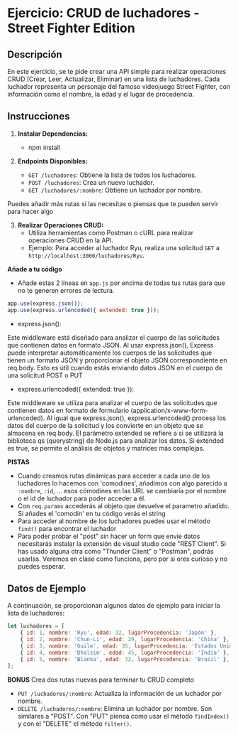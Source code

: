 # Ejercicio: CRUD de luchadores - Street Fighter Edition

## Descripción

En este ejercicio, se te pide crear una API simple para realizar operaciones CRUD (Crear, Leer, Actualizar, Eliminar) en una lista de luchadores. Cada luchador representa un personaje del famoso videojuego Street Fighter, con información como el nombre, la edad y el lugar de procedencia.

## Instrucciones

1. **Instalar Dependencias:**
   - npm install

2. **Endpoints Disponibles:**
   - `GET /luchadores`: Obtiene la lista de todos los luchadores.
   - `POST /luchadores`: Crea un nuevo luchador.
   - `GET /luchadores/:nombre`: Obtiene un luchador por nombre.

Puedes añadir más rutas si las necesitas o piensas que te pueden servir para hacer algo

3. **Realizar Operaciones CRUD:**
   - Utiliza herramientas como Postman o cURL para realizar operaciones CRUD en la API.
   - Ejemplo: Para acceder al luchador Ryu, realiza una solicitud `GET` a `http://localhost:3000/luchadores/Ryu`.

**Añade a tu código**
- Añade estas 2 líneas en `app.js` por encima de todas tus rutas para que no te generen errores de lectura. 

```javascript
app.use(express.json());
app.use(express.urlencoded({ extended: true }));

```
* express.json():

Este middleware está diseñado para analizar el cuerpo de las solicitudes que contienen datos en formato JSON. Al usar express.json(), Express puede interpretar automáticamente los cuerpos de las solicitudes que tienen un formato JSON y proporcionar el objeto JSON correspondiente en req.body. Esto es útil cuando estás enviando datos JSON en el cuerpo de una solicitud POST o PUT

* express.urlencoded({ extended: true }):

Este middleware se utiliza para analizar el cuerpo de las solicitudes que contienen datos en formato de formulario (application/x-www-form-urlencoded). Al igual que express.json(), express.urlencoded() procesa los datos del cuerpo de la solicitud y los convierte en un objeto que se almacena en req.body. El parámetro extended se refiere a si se utilizará la biblioteca qs (querystring) de Node.js para analizar los datos. Si extended es true, se permite el análisis de objetos y matrices más complejas.

**PISTAS**

- Cuando creamos rutas dinámicas para acceder a cada uno de los luchadores lo hacemos con 'comodines', añadimos con algo parecido a `:nombre`, `:id`, ... esos cómodines en las URL se cambiaría por el nombre o el id de luchador para poder acceder a él. 
- Con `req.params` accederás al objeto que devuelve el parametro añadido. Si añades el 'comodín' en tu código verás el string   
- Para acceder al nombre de los luchadores puedes usar el método `find()` para encontrar el luchador
- Para poder probar el "post" sin hacer un form que envie datos necesitarás instalar la extensión de visual studio code "REST Client". Si has usado alguna otra como "Thunder Client" o "Postman", podrás usarlas. Veremos en clase como funciona, pero por si eres curioso y no puedes esperar.

## Datos de Ejemplo

A continuación, se proporcionan algunos datos de ejemplo para iniciar la lista de luchadores:

```javascript
let luchadores = [
    { id: 1, nombre: 'Ryu', edad: 32, lugarProcedencia: 'Japón' },
    { id: 2, nombre: 'Chun-Li', edad: 29, lugarProcedencia: 'China' },
    { id: 3, nombre: 'Guile', edad: 35, lugarProcedencia: 'Estados Unidos' },
    { id: 4, nombre: 'Dhalsim', edad: 45, lugarProcedencia: 'India' },
    { id: 5, nombre: 'Blanka', edad: 32, lugarProcedencia: 'Brasil' },
];

```

**BONUS** 
Crea dos rutas nuevas para terminar tu CRUD completo
   - `PUT /luchadores/:nombre`: Actualiza la información de un luchador por nombre.
   - `DELETE /luchadores/:nombre`: Elimina un luchador por nombre.
Son similares a "POST". Con "PUT" piensa como usar el método `findIndex()` y con el "DELETE" el método `filter()`.